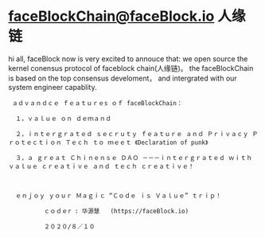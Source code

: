 # faceBlockChain@faceBlock.io  人缘链 
hi all,
     faceBlock now is very excited to annouce that:  we open source the kernel conensus protocol of faceblock chain(人缘链)。 
     the faceBlockChain is based on the top consensus develoment， and intergrated with our system engineer capablity. 
     
     ａｄｖａｎｄｃｅ ｆｅａｔｕｒｅs ｏｆ faceBlockChain：

      １，ｖａｌｕｅ ｏｎ ｄｅｍａｎｄ

      ２，ｉｎｔｅｒｇｒａｔｅｄ ｓｅｃｒｕｔｙ ｆｅａｔｕｒｅ ａｎｄ Ｐｒｉｖａｃｙ Ｐｒｏｔｅｃｔｉｏｎ Ｔｅｃｈ ｔｏ ｍｅｅｔ 《Declaration of punk》

      ３，ａ ｇｒｅａｔ Ｃｈｉｎｅｎｓｅ ＤＡＯ －－－ｉｎｔｅｒｇｒａｔｅｄ ｗｉｔｈ ｖａｌｕｅ ｃｒｅａｔｉｖｅ ａｎｄ ｔｅｃｈ ｃｒｅａｔｉｖｅ！

      

      ｅｎｊｏｙ ｙｏｕｒ Ｍａｇｉｃ “Ｃｏｄｅ ｉｓ Ｖａｌｕｅ” ｔｒｉｐ！

              ｃｏｄｅr : 华源慧   (https://faceBlock.io)

              ２０２０/８／１０

